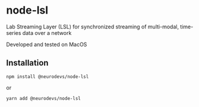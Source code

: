 # node-lsl
Lab Streaming Layer (LSL) for synchronized streaming of multi-modal, time-series data over a network 

Developed and tested on MacOS

## Installation

`npm install @neurodevs/node-lsl` 

or 

`yarn add @neurodevs/node-lsl`
